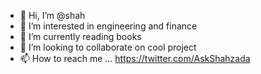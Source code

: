 - 👋 Hi, I’m @shah
- 👀 I’m interested in engineering and finance
- 🌱 I’m currently reading books
- 💞️ I’m looking to collaborate on cool project
- 📫 How to reach me ... https://twitter.com/AskShahzada

<!---
shahzadashahrukh/shahzadashahrukh is a ✨ special ✨ repository because its `README.md` (this file) appears on your GitHub profile.
You can click the Preview link to take a look at your changes.
--->
